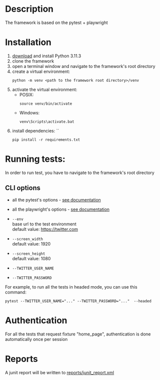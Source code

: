 # Description
The framework is based on the pytest + playwright

# Installation
1. [download](https://www.python.org/downloads/release/python-3113/) and install Python 3.11.3
2. clone the framework
3. open a terminal window and navigate to the framework's root directory
4. create a virtual environment: 
    ```commandline 
    python -m venv <path to the framework root directory>/venv
    ```
5. activate the virtual environment:
   * POSIX:
     ```commandline 
     source venv/bin/activate
     ```
   * Windows:
     ```commandline 
     venv\Scripts\activate.bat
     ```
6. install dependencies: ``
     ```commandline 
     pip install -r requirements.txt
     ```

# Running tests:
In order to run test, you have to navigate to the framework's root directory

## CLI options
* all the pytest's options - [see documentation](https://docs.pytest.org/en/6.2.x/usage.html)
* all the playwright's options - [see documentation](https://playwright.dev/docs/test-cli#reference)

* `--env`  
  base url to the test environment  
  default value: https://twitter.com
* `--screen_width`  
   default value: 1920
* `--screen_height`  
   default value: 1080
* `--TWITTER_USER_NAME`
* `--TWITTER_PASSWORD`




For example, to run all the tests in headed mode, you can use this command:
```commandline
pytest --TWITTER_USER_NAME="..." --TWITTER_PASSWORD="..."  --headed
```

# Authentication
For all the tests that request fixture "home_page", authentication is done automatically once per session

# Reports
A junit report will be written to [reports/junit_report.xml](./reports/junit_report.xml)